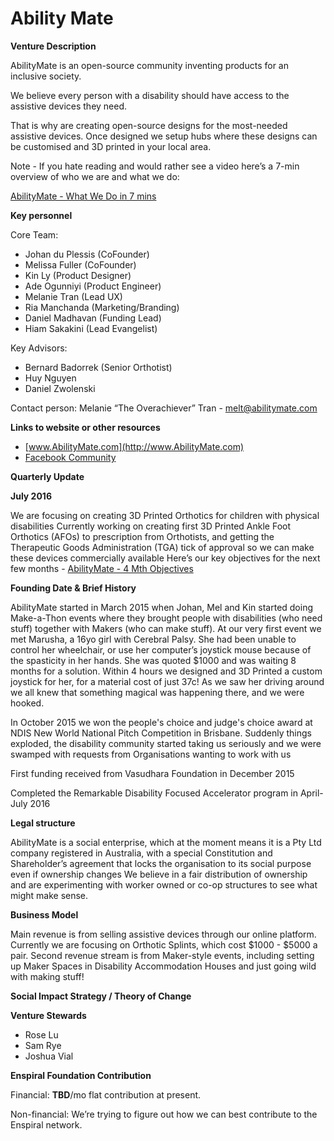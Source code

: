 # Ability Mate

**Venture Description**

AbilityMate is an open-source community inventing products for an inclusive society.

We believe every person with a disability should have access to the assistive devices they need.

That is why are creating open-source designs for the most-needed assistive devices. Once designed we setup hubs where these designs can be customised and 3D printed in your local area.

Note - If you hate reading and would rather see a video here’s a 7-min overview of who we are and what we do:

[AbilityMate - What We Do in 7 mins](https://www.youtube.com/watch?v=mwOoB6W5gUk&feature=youtu.be)

**Key personnel**

Core Team:

* Johan du Plessis \(CoFounder\)
* Melissa Fuller \(CoFounder\)
* Kin Ly \(Product Designer\)
* Ade Ogunniyi \(Product Engineer\)
* Melanie Tran \(Lead UX\)
* Ria Manchanda \(Marketing/Branding\)
* Daniel Madhavan \(Funding Lead\)
* Hiam Sakakini \(Lead Evangelist\)

Key Advisors:

* Bernard Badorrek \(Senior Orthotist\)
* Huy Nguyen 
* Daniel Zwolenski

Contact person: Melanie “The Overachiever” Tran - [melt@abilitymate.com](https://github.com/enspiral/handbook/tree/d3234f4c1fe3afc87e5231beeb2d3926aee696d2/proto-ventures/melt@abilitymate.com)

**Links to website or other resources**

* [www.AbilityMate.com](http://www.AbilityMate.com)
* [Facebook Community](https://www.facebook.com/abilitymate)

**Quarterly Update**

**July 2016**

We are focusing on creating 3D Printed Orthotics for children with physical disabilities Currently working on creating first 3D Printed Ankle Foot Orthotics \(AFOs\) to prescription from Orthotists, and getting the Therapeutic Goods Administration \(TGA\) tick of approval so we can make these devices commercially available Here’s our key objectives for the next few months - [AbilityMate - 4 Mth Objectives](https://docs.google.com/presentation/d/15VZGsntOufLOi2Yjh26OACI-eCiuBzlkg5nOlQuOTTQ/edit?usp=sharing)

**Founding Date & Brief History**

AbilityMate started in March 2015 when Johan, Mel and Kin started doing Make-a-Thon events where they brought people with disabilities \(who need stuff\) together with Makers \(who can make stuff\). At our very first event we met Marusha, a 16yo girl with Cerebral Palsy. She had been unable to control her wheelchair, or use her computer’s joystick mouse because of the spasticity in her hands. She was quoted $1000 and was waiting 8 months for a solution. Within 4 hours we designed and 3D Printed a custom joystick for her, for a material cost of just 37c! As we saw her driving around we all knew that something magical was happening there, and we were hooked.

In October 2015 we won the people's choice and judge's choice award at NDIS New World National Pitch Competition in Brisbane. Suddenly things exploded, the disability community started taking us seriously and we were swamped with requests from Organisations wanting to work with us

First funding received from Vasudhara Foundation in December 2015

Completed the Remarkable Disability Focused Accelerator program in April-July 2016

**Legal structure**

AbilityMate is a social enterprise, which at the moment means it is a Pty Ltd company registered in Australia, with a special Constitution and Shareholder’s agreement that locks the organisation to its social purpose even if ownership changes We believe in a fair distribution of ownership and are experimenting with worker owned or co-op structures to see what might make sense.

**Business Model**

Main revenue is from selling assistive devices through our online platform. Currently we are focusing on Orthotic Splints, which cost $1000 - $5000 a pair. Second revenue stream is from Maker-style events, including setting up Maker Spaces in Disability Accommodation Houses and just going wild with making stuff!

**Social Impact Strategy / Theory of Change**

**Venture Stewards**

* Rose Lu
* Sam Rye
* Joshua Vial

**Enspiral Foundation Contribution**

Financial: **TBD**/mo flat contribution at present.

Non-financial: We’re trying to figure out how we can best contribute to the Enspiral network.

